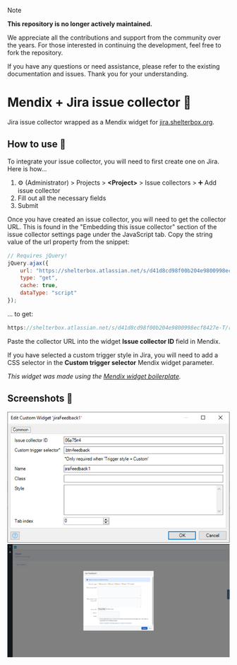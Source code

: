 > [!NOTE]
> **This repository is no longer actively maintained.**
> 
> We appreciate all the contributions and support from the community over the years. For those interested in continuing the development, feel free to fork the repository.
> 
> If you have any questions or need assistance, please refer to the existing documentation and issues. Thank you for your understanding.

# Mendix + Jira issue collector 🎒
Jira issue collector wrapped as a Mendix widget for [jira.shelterbox.org](https://jira.shelterbox.org/).

## How to use 🔧
To integrate your issue collector, you will need to first create one on Jira. Here is how...

1. ⚙ (Administrator) > Projects > **\<Project\>** > Issue collectors > ➕ Add issue collector
2. Fill out all the necessary fields
3. Submit

Once you have created an issue collector, you will need to get the collector URL. This is found in the "Embedding this issue collector" section of the issue collector settings page under the JavaScript tab. Copy the string value of the url property from the snippet:

```JavaScript
// Requires jQuery!
jQuery.ajax({
    url: "https://shelterbox.atlassian.net/s/d41d8cd98f00b204e9800998ecf8427e-T/r5gghz/b/3/e73395c53c3b10fde2303f4bf74ffbf6/_/download/batch/com.atlassian.jira.collector.plugin.jira-issue-collector-plugin:issuecollector-embededjs/com.atlassian.jira.collector.plugin.jira-issue-collector-plugin:issuecollector-embededjs.js?locale=en-GB&collectorId=fc1106d0",
    type: "get",
    cache: true,
    dataType: "script"
});

```
... to get:
```JavaScript
https://shelterbox.atlassian.net/s/d41d8cd98f00b204e9800998ecf8427e-T/r5gghz/b/3/e73395c53c3b10fde2303f4bf74ffbf6/_/download/batch/com.atlassian.jira.collector.plugin.jira-issue-collector-plugin:issuecollector-embededjs/com.atlassian.jira.collector.plugin.jira-issue-collector-plugin:issuecollector-embededjs.js?locale=en-GB&collectorId=fc1106d0
```

Paste the collector URL into the widget **Issue collector ID** field in Mendix.

If you have selected a custom trigger style in Jira, you will need to add a CSS selector in the **Custom trigger selector** Mendix widget parameter.

*This widget was made using the [Mendix widget boilerplate](https://github.com/mendix/AppStoreWidgetBoilerplate/).*

## Screenshots 📸
![Mendix parameters](/assets/example1.png?raw=true "Example 1")
![Working example](/assets/example2.png?raw=true "Example 2")
